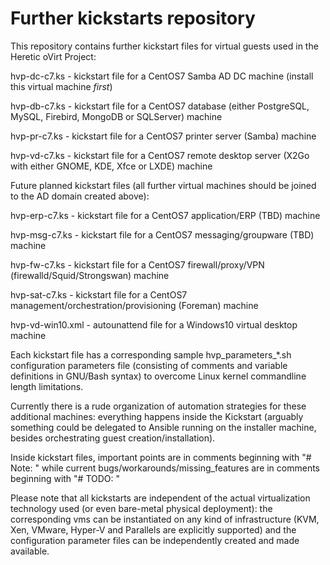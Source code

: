# Further kickstarts repository

This repository contains further kickstart files for virtual guests used in the Heretic oVirt Project:

hvp-dc-c7.ks -  kickstart file for a CentOS7 Samba AD DC machine (install this virtual machine *first*)

hvp-db-c7.ks - kickstart file for a CentOS7 database (either PostgreSQL, MySQL, Firebird, MongoDB or SQLServer) machine

hvp-pr-c7.ks - kickstart file for a CentOS7 printer server (Samba) machine

hvp-vd-c7.ks - kickstart file for a CentOS7 remote desktop server (X2Go with either GNOME, KDE, Xfce or LXDE) machine

Future planned kickstart files (all further virtual machines should be joined to the AD domain created above):

hvp-erp-c7.ks - kickstart file for a CentOS7 application/ERP (TBD) machine

hvp-msg-c7.ks - kickstart file for a CentOS7 messaging/groupware (TBD) machine

hvp-fw-c7.ks - kickstart file for a CentOS7 firewall/proxy/VPN (firewalld/Squid/Strongswan) machine

hvp-sat-c7.ks - kickstart file for a CentOS7 management/orchestration/provisioning (Foreman) machine

hvp-vd-win10.xml - autounattend file for a Windows10 virtual desktop machine

Each kickstart file has a corresponding sample hvp_parameters_&ast;.sh configuration parameters file (consisting of comments and variable definitions in GNU/Bash syntax) to overcome Linux kernel commandline length limitations.

Currently there is a rude organization of automation strategies for these additional machines: everything happens inside the Kickstart (arguably something could be delegated to Ansible running on the installer machine, besides orchestrating guest creation/installation).

Inside kickstart files, important points are in comments beginning with "# Note: " while current bugs/workarounds/missing_features are in comments beginning with "# TODO: "

Please note that all kickstarts are independent of the actual virtualization technology used (or even bare-metal physical deployment): the corresponding vms can be instantiated on any kind of infrastructure (KVM, Xen, VMware, Hyper-V and Parallels are explicitly supported) and the configuration parameter files can be independently created and made available.
